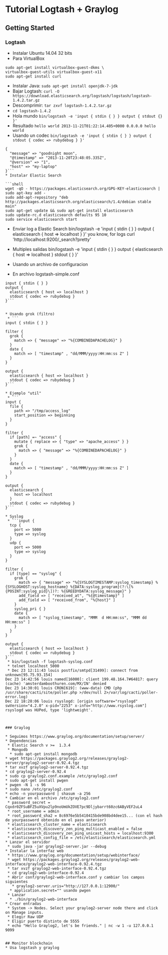 # Tutorial Logtash + Graylog


## Getting Started

### Logtash

* Instalar Ubuntu 14.04 32 bits
* Para VirtualBox
```
sudo apt-get install virtualbox-guest-dkms \
virtualbox-guest-utils virtualbox-guest-x11
sudo apt-get install curl
```
* Instalar Java: `sudo apt-get install openjdk-7-jdk`
* Bajar Logtash: `curl -O https://download.elasticsearch.org/logstash/logstash/logstash-1.4.2.tar.gz`
* Descomprimir: `tar zxvf logstash-1.4.2.tar.gz` 
* `cd logstash-1.4.2`
* Hola mundo
`bin/logstash -e 'input { stdin { } } output { stdout {} }'`
* Resultado
`hello world
2013-11-21T01:22:14.405+0000 0.0.0.0 hello world`
* Usando un codec
`bin/logstash -e 'input { stdin { } } output { stdout { codec => rubydebug } }'`
```goodnight moon
{
  "message" => "goodnight moon",
  "@timestamp" => "2013-11-20T23:48:05.335Z",
  "@version" => "1",
  "host" => "my-laptop"
}```
* Instalar Elastic Search

```shell
wget -qO - https://packages.elasticsearch.org/GPG-KEY-elasticsearch | sudo apt-key add -
sudo add-apt-repository "deb http://packages.elasticsearch.org/elasticsearch/1.4/debian stable main"
sudo apt-get update && sudo apt-get install elasticsearch
sudo update-rc.d elasticsearch defaults 95 10
sudo service elasticsearch start
```


* Enviar log a Elastic Search
bin/logstash -e 'input { stdin { } } output { elasticsearch { host => localhost } }'
you know, for logs
curl 'http://localhost:9200/_search?pretty'

* Multiples salidas
bin/logstash -e 'input { stdin { } } output { elasticsearch { host => localhost } stdout { } }'

* Usando un archivo de configuracion
 * En archivo logstash-simple.conf
```
input { stdin { } }
output {
  elasticsearch { host => localhost }
  stdout { codec => rubydebug }
}```


* Usando grok (filtro)
 * ```
input { stdin { } }

filter {
  grok {
    match => { "message" => "%{COMBINEDAPACHELOG}" }
  }
  date {
    match => [ "timestamp" , "dd/MMM/yyyy:HH:mm:ss Z" ]
  }
}

output {
  elasticsearch { host => localhost }
  stdout { codec => rubydebug }
}```

* Ejemplo "util"
 * ```
input {
  file {
    path => "/tmp/access_log"
    start_position => beginning
  }
}

filter {
  if [path] =~ "access" {
    mutate { replace => { "type" => "apache_access" } }
    grok {
      match => { "message" => "%{COMBINEDAPACHELOG}" }
    }
  }
  date {
    match => [ "timestamp" , "dd/MMM/yyyy:HH:mm:ss Z" ]
  }
}

output {
  elasticsearch {
    host => localhost
  }
  stdout { codec => rubydebug }
}```

* Syslog
 * ```input {
  tcp {
    port => 5000
    type => syslog
  }
  udp {
    port => 5000
    type => syslog
  }
}

filter {
  if [type] == "syslog" {
    grok {
      match => { "message" => "%{SYSLOGTIMESTAMP:syslog_timestamp} %{SYSLOGHOST:syslog_hostname} %{DATA:syslog_program}(?:\[%{POSINT:syslog_pid}\])?: %{GREEDYDATA:syslog_message}" }
      add_field => [ "received_at", "%{@timestamp}" ]
      add_field => [ "received_from", "%{host}" ]
    }
    syslog_pri { }
    date {
      match => [ "syslog_timestamp", "MMM  d HH:mm:ss", "MMM dd HH:mm:ss" ]
    }
  }
}

output {
  elasticsearch { host => localhost }
  stdout { codec => rubydebug }
}```
 * bin/logstash -f logstash-syslog.conf
 * telnet localhost 5000
 * Dec 23 12:11:43 louis postfix/smtpd[31499]: connect from unknown[95.75.93.154]
Dec 23 14:42:56 louis named[16000]: client 199.48.164.7#64817: query (cache) 'amsterdamboothuren.com/MX/IN' denied
Dec 23 14:30:01 louis CRON[619]: (www-data) CMD (php /usr/share/cacti/site/poller.php >/dev/null 2>/var/log/cacti/poller-error.log)
Dec 22 18:28:06 louis rsyslogd: [origin software="rsyslogd" swVersion="4.2.0" x-pid="2253" x-info="http://www.rsyslog.com"] rsyslogd was HUPed, type 'lightweight'.



### Graylog

* Seguimos https://www.graylog.org/documentation/setup/server/
* Dependencias
 * Elastic Search v >=  1.3.4
 * Mongodb
  * sudo apt-get install mongodb
* wget https://packages.graylog2.org/releases/graylog2-server/graylog2-server-0.92.4.tgz
* tar xvzf graylog2-server-0.92.4.tgz
* cd graylog2-server-0.92.4
* sudo cp graylog2.conf.example /etc/graylog2.conf
* sudo apt-get install pwgen
* pwgen -N 1 -s 96
* sudo nano /etc/graylog2.conf
* echo -n yourpassword | shasum -a 256
* Cambiar en el archivo /etc/graylog2.conf
 * password_secret = Cqxdr0ZFSuBFZ5uXVpu2lp9noUmUkZOVE7pc9Dljybarrt60zc6AByVEF2uL4
 * root_username = admin
 * root_password_sha2 = 8c6976e5b5410415bde908bd4dee15... (con el hash de yourpassword obtenido en el paso anterior)
 * elasticsearch_cluster_name = elasticsearch
 * elasticsearch_discovery_zen_ping_multicast_enabled = false
 * elasticsearch_discovery_zen_ping_unicast_hosts = localhost:9300
 * elasticsearch_config_file = /etc/elasticsearch/elasticsearch.yml
* Lanzar el servidor
 * sudo java -jar graylog2-server.jar --debug 
* Instalar la interfaz web
 * https://www.graylog.org/documentation/setup/webinterface/
 * wget https://packages.graylog2.org/releases/graylog2-web-interface/graylog2-web-interface-0.92.4.tgz
 * tar xvzf graylog2-web-interface-0.92.4.tgz
 * cd graylog2-web-interface-0.92.4
 * Abrir conf/graylog2-web-interface.conf y cambiar los campos siguientes
   * graylog2-server.uris="http://127.0.0.1:12900/"
  * application.secret="" usando pwgen
 * Lanzar
  * ./bin/graylog2-web-interface
* Crear entradas
 * System -> Nodes. Select your graylog2-server node there and click on Manage inputs.
 * Elegir Raw UDP
 * Eligir puerto distinto de 5555
 * echo "Hello Graylog2, let's be friends." | nc -w 1 -u 127.0.0.1 9099


## Monitor blockchain
* Usa logstash y graylog 



